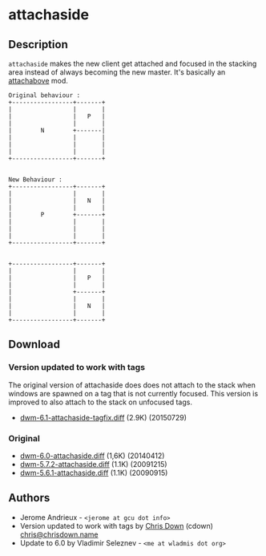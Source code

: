 attachaside
===========

Description
-----------
`attachaside` makes the new client get attached and focused in the stacking
area instead of always becoming the new master. It's basically an
[attachabove](attachabove) mod.

	Original behaviour :
	+-----------------+-------+
	|                 |       |
	|                 |   P   |
	|                 |       |
	|        N        +-------|
	|                 |       |
	|                 |       |
	|                 |       |
	+-----------------+-------+


	New Behaviour :
	+-----------------+-------+
	|                 |       |
	|                 |   N   |
	|                 |       |
	|        P        +-------+
	|                 |       |
	|                 |       |
	|                 |       |
	+-----------------+-------+


	+-----------------+-------+
	|                 |       |
	|                 |   P   |
	|                 |       |
	|                 +-------+
	|                 |       |
	|                 |   N   |
	|                 |       |
	+-----------------+-------+

Download
--------

### Version updated to work with tags

The original version of attachaside does does not attach to the stack when
windows are spawned on a tag that is not currently focused. This version is
improved to also attach to the stack on unfocused tags.

* [dwm-6.1-attachaside-tagfix.diff](dwm-6.1-attachaside-tagfix.diff) (2.9K) (20150729)

### Original

* [dwm-6.0-attachaside.diff](dwm-6.0-attachaside.diff) (1,6K) (20140412)
* [dwm-5.7.2-attachaside.diff](dwm-5.7.2-attachaside.diff) (1.1K) (20091215)
* [dwm-5.6.1-attachaside.diff](dwm-5.6.1-attachaside.diff) (1.1K) (20090915)

Authors
-------
* Jerome Andrieux - `<jerome at gcu dot info>`
* Version updated to work with tags by [Chris Down](https://chrisdown.name)
  (cdown) <chris@chrisdown.name>
* Update to 6.0 by Vladimir Seleznev - `<me at wladmis dot org>`
